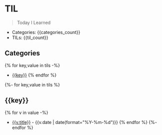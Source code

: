 # TIL

> Today I Learned

* Categories: {{categories_count}}
* TILs: {{til_count}}

## Categories

{% for key,value in tils -%}
* [{{key}}](#{{key}}) 
{% endfor %}

{%- for key,value in tils %}
## {{key}}
{% for v in value -%}
* [{{v.title}}]({{key}}/{{v.file_name}}) - {{v.date | date(format="%Y-%m-%d")}}
{% endfor %}
{%- endfor %}
